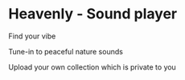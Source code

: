 # Heavenly - Sound player

Find your vibe

Tune-in to peaceful nature sounds 
 
Upload your own collection which is private to you 
